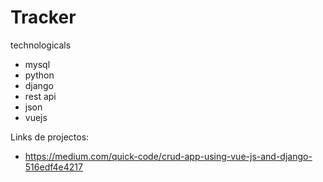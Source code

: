 # Tracker

technologicals
- mysql
- python
- django
- rest api
- json
- vuejs

Links de projectos:
- https://medium.com/quick-code/crud-app-using-vue-js-and-django-516edf4e4217
